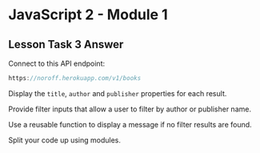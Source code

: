 # JavaScript 2 - Module 1

## Lesson Task 3 Answer

Connect to this API endpoint:

```js
https://noroff.herokuapp.com/v1/books
```

Display the `title`, `author` and `publisher` properties for each result.

Provide filter inputs that allow a user to filter by author or publisher name.

Use a reusable function to display a message if no filter results are found.

Split your code up using modules.
